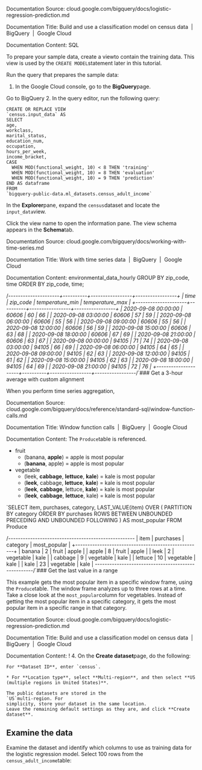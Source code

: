 Documentation Source:
cloud.google.com/bigquery/docs/logistic-regression-prediction.md

Documentation Title:
Build and use a classification model on census data  |  BigQuery  |  Google Cloud

Documentation Content:
SQL

To prepare your sample data, create a viewto
contain the training data. This view is used by the `CREATE MODEL`statement
later in this tutorial.

Run the query that prepares the sample data:

1. In the Google Cloud console, go to the **BigQuery**page.

Go to BigQuery
2. In the query editor, run the following query:


```
CREATE OR REPLACE VIEW
`census.input_data` AS
SELECT
age,
workclass,
marital_status,
education_num,
occupation,
hours_per_week,
income_bracket,
CASE
  WHEN MOD(functional_weight, 10) < 8 THEN 'training'
  WHEN MOD(functional_weight, 10) = 8 THEN 'evaluation'
  WHEN MOD(functional_weight, 10) = 9 THEN 'prediction'
END AS dataframe
FROM
`bigquery-public-data.ml_datasets.census_adult_income`

```
In the **Explorer**pane, expand the `census`dataset and locate the
`input_data`view.

Click the view name to open the information pane. The view schema appears in
the **Schema**tab.



Documentation Source:
cloud.google.com/bigquery/docs/working-with-time-series.md

Documentation Title:
Work with time series data  |  BigQuery  |  Google Cloud

Documentation Content:
environmental_data_hourly
GROUP BY zip_code, time
ORDER BY zip_code, time;

/*---------------------+----------+-----------------+-----------------+
 | time | zip_code | temperature_min | temperature_max |
 +---------------------+----------+-----------------+-----------------+
 | 2020-09-08 00:00:00 | 60606 | 60 | 66 |
 | 2020-09-08 03:00:00 | 60606 | 57 | 59 |
 | 2020-09-08 06:00:00 | 60606 | 55 | 56 |
 | 2020-09-08 09:00:00 | 60606 | 55 | 56 |
 | 2020-09-08 12:00:00 | 60606 | 56 | 59 |
 | 2020-09-08 15:00:00 | 60606 | 63 | 68 |
 | 2020-09-08 18:00:00 | 60606 | 67 | 69 |
 | 2020-09-08 21:00:00 | 60606 | 63 | 67 |
 | 2020-09-08 00:00:00 | 94105 | 71 | 74 |
 | 2020-09-08 03:00:00 | 94105 | 66 | 69 |
 | 2020-09-08 06:00:00 | 94105 | 64 | 65 |
 | 2020-09-08 09:00:00 | 94105 | 62 | 63 |
 | 2020-09-08 12:00:00 | 94105 | 61 | 62 |
 | 2020-09-08 15:00:00 | 94105 | 62 | 63 |
 | 2020-09-08 18:00:00 | 94105 | 64 | 69 |
 | 2020-09-08 21:00:00 | 94105 | 72 | 76 |
 +---------------------+----------+-----------------+-----------------*/`### Get a 3-hour average with custom alignment

When you perform time series aggregation,



Documentation Source:
cloud.google.com/bigquery/docs/reference/standard-sql/window-function-calls.md

Documentation Title:
Window function calls  |  BigQuery  |  Google Cloud

Documentation Content:
The
`Produce`table is referenced.

* fruit
	+ (banana, **apple**) = apple is most popular
	+ (**banana**, apple) = apple is most popular
* vegetable
	+ (leek, **cabbage**, **lettuce**, **kale**) = kale is most popular
	+ (**leek**, cabbage, **lettuce**, **kale**) = kale is most popular
	+ (**leek**, **cabbage**, lettuce, **kale**) = kale is most popular
	+ (**leek**, **cabbage**, **lettuce**, kale) = kale is most popular

`SELECT item, purchases, category, LAST_VALUE(item)
 OVER (
 PARTITION BY category
 ORDER BY purchases
 ROWS BETWEEN UNBOUNDED PRECEDING AND UNBOUNDED FOLLOWING
 ) AS most_popular
FROM Produce

/*----------------------------------------------------*
 | item | purchases | category | most_popular |
 +----------------------------------------------------+
 | banana | 2 | fruit | apple |
 | apple | 8 | fruit | apple |
 | leek | 2 | vegetable | kale |
 | cabbage | 9 | vegetable | kale |
 | lettuce | 10 | vegetable | kale |
 | kale | 23 | vegetable | kale |
 *----------------------------------------------------*/`### Get the last value in a range

This example gets the most popular item in a specific window frame, using
the `Produce`table. The window frame analyzes up to three
rows at a time. Take a close look at the `most_popular`column for vegetables.
Instead of getting the most popular item in a specific category, it gets the
most popular item in a specific range in that category.



Documentation Source:
cloud.google.com/bigquery/docs/logistic-regression-prediction.md

Documentation Title:
Build and use a classification model on census data  |  BigQuery  |  Google Cloud

Documentation Content:
!
4. On the **Create dataset**page, do the following:


	For **Dataset ID**, enter `census`.
	
	* For **Location type**, select **Multi-region**, and then select **US (multiple regions in United States)**.
	
	The public datasets are stored in the
	`US`multi-region. For
	simplicity, store your dataset in the same location.
	Leave the remaining default settings as they are, and click **Create dataset**.

Examine the data
----------------

Examine the dataset and identify which columns to use as
training data for the logistic regression model. Select 100 rows from the
`census_adult_income`table:



